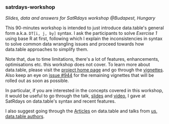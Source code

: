 ### satrdays-workshop
*Slides, data and answers for SatRdays workshop @Budapest, Hungary*

This 90-minutes workshop is intended to just introduce data.table's general form a.k.a. `DT[i, j, by]` syntax. I ask the participants to solve *Exercise 1* using base R at first, following which I explain the inconsistencies in syntax to solve common data wrangling issues and proceed towards how data.table approaches to simplify them.

Note that, due to time limitations, there's a lot of features, enhancements, optimisations etc. this workshop does not cover. To learn more about data.table, please visit the [project home page](www.r-datatable.com) and go through the [vignettes](https://github.com/Rdatatable/data.table/wiki/Getting-started). Also keep an eye on [issue #944](https://github.com/Rdatatable/data.table/issues/944) for the remaining vignettes that will be rolled out as soon as possible.

In particular, if you are interested in the concepts covered in this workshop, it would be useful to go through the talk, [slides](https://github.com/Rdatatable/data.table/wiki/talks/ArunSrinivasanSatRdaysBudapest2016.pdf) and [video](http://www.ustream.tv/recorded/91031033), I gave at SatRdays on data.table's syntax and recent features.

I also suggest going through the [Articles](https://github.com/Rdatatable/data.table/wiki/Articles) on data.table and talks from [us, data.table authors](https://github.com/Rdatatable/data.table/wiki/Presentations). 
